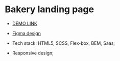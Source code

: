 # Bakery landing page

- [DEMO LINK](https://vlad-demchuk.github.io/bakery-landing/)

- [Figma design](https://www.figma.com/file/dY3izAm0Vspsmra4lQWQIP/Bakerlab-(FE)?node-id=11342%3A1117)

- Tech stack: HTML5, SCSS, Flex-box, BEM, Saas;
- Responsive design;
